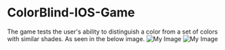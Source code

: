 # ColorBlind-IOS-Game

The game tests the user's ability to distinguish a color from a set of colors with similar shades.
As seen in the below image.
![My Image](Screenshots/sc1.jpg)
![My Image](Screenshots/sc2.jpg)

